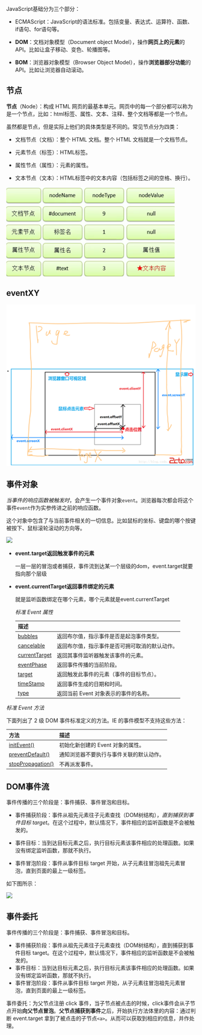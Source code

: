 JavaScript基础分为三个部分：

- ECMAScript：JavaScript的语法标准。包括变量、表达式、运算符、函数、if语句、for语句等。

- **DOM**：文档对象模型（Document object Model），操作**网页上的元素**的API。比如让盒子移动、变色、轮播图等。

- **BOM**：浏览器对象模型（Browser Object Model），操作**浏览器部分功能**的API。比如让浏览器自动滚动。

## 节点

**节点**（Node）：构成 HTML 网页的最基本单元。网页中的每一个部分都可以称为是一个节点，比如：html标签、属性、文本、注释、整个文档等都是一个节点。

虽然都是节点，但是实际上他们的具体类型是不同的。常见节点分为四类：

- 文档节点（文档）：整个 HTML 文档。整个 HTML 文档就是一个文档节点。

- 元素节点（标签）：HTML标签。

- 属性节点（属性）：元素的属性。

- 文本节点（文本）：HTML标签中的文本内容（包括标签之间的空格、换行）。

<img src="DOM%E5%9F%BA%E7%A1%80.assets/image-20210313111657046.png" alt="image-20210313111657046" style="zoom:50%;" />

## eventXY

<img src="DOM%E5%9F%BA%E7%A1%80.assets/%E5%B1%8F%E5%B9%95%E6%88%AA%E5%9B%BE%202021-07-28%20200236.png" alt="屏幕截图 2021-07-28 200236" style="zoom: 50%;" />



## 事件对象

*当事件的响应函数被触发时*，会产生一个事件对象`event`。浏览器每次都会将这个事件`event`作为实参传进之前的响应函数。

这个对象中包含了与当前事件相关的一切信息。比如鼠标的坐标、键盘的哪个按键被按下、鼠标滚轮滚动的方向等。

![](http://img.smyhvae.com/20180203_1739.png)

- **event.target返回触发事件的元素**

  一层一层的冒泡或者捕获，事件流到达某一个层级的dom，event.target就要指向那个层级

- **event.currentTarget返回事件绑定的元素**

  就是监听函数绑定在哪个元素，哪个元素就是event.currentTarget

  *标准 Event 属性*

  | 描述                                                         |                                                |
  | :----------------------------------------------------------- | ---------------------------------------------- |
  | [bubbles](https://www.w3school.com.cn/htmldom/event_bubbles.asp) | 返回布尔值，指示事件是否是起泡事件类型。       |
  | [cancelable](https://www.w3school.com.cn/htmldom/event_cancelable.asp) | 返回布尔值，指示事件是否可拥可取消的默认动作。 |
  | [currentTarget](https://www.w3school.com.cn/htmldom/event_currenttarget.asp) | 返回其事件监听器触发该事件的元素。             |
  | [eventPhase](https://www.w3school.com.cn/htmldom/event_eventphase.asp) | 返回事件传播的当前阶段。                       |
  | [target](https://www.w3school.com.cn/htmldom/event_target.asp) | 返回触发此事件的元素（事件的目标节点）。       |
  | [timeStamp](https://www.w3school.com.cn/htmldom/event_timestamp.asp) | 返回事件生成的日期和时间。                     |
  | [type](https://www.w3school.com.cn/htmldom/event_type.asp)   | 返回当前 Event 对象表示的事件的名称。          |



*标准 Event 方法*

下面列出了 2 级 DOM 事件标准定义的方法。IE 的事件模型不支持这些方法：

| 方法                                                         | 描述                                     |
| :----------------------------------------------------------- | :--------------------------------------- |
| [initEvent()](https://www.w3school.com.cn/htmldom/event_initevent.asp) | 初始化新创建的 Event 对象的属性。        |
| [preventDefault()](https://www.w3school.com.cn/htmldom/event_preventdefault.asp) | 通知浏览器不要执行与事件关联的默认动作。 |
| [stopPropagation()](https://www.w3school.com.cn/htmldom/event_stoppropagation.asp) | 不再派发事件。                           |





## DOM事件流

事件传播的三个阶段是：事件捕获、事件冒泡和目标。

- 事件捕获阶段：事件从祖先元素往子元素查找（DOM树结构），*直到捕获到事件目标 target*。在这个过程中，默认情况下，事件相应的监听函数是不会被触发的。

- 事件目标：当到达目标元素之后，执行目标元素该事件相应的处理函数。如果没有绑定监听函数，那就不执行。

- 事件冒泡阶段：事件从事件目标 target 开始，从子元素往冒泡祖先元素冒泡，直到页面的最上一级标签。

如下图所示：

![](http://img.smyhvae.com/20180204_1218.jpg)



## 事件委托

事件传播的三个阶段是：事件捕获、事件冒泡和目标。

- 事件捕获阶段：事件从祖先元素往子元素查找（DOM树结构），直到捕获到事件目标 target。在这个过程中，默认情况下，事件相应的监听函数是不会被触发的。
- 事件目标：当到达目标元素之后，执行目标元素该事件相应的处理函数。如果没有绑定监听函数，那就不执行。
- 事件冒泡阶段：事件从事件目标 target 开始，从子元素往冒泡祖先元素冒泡，直到页面的最上一级标签。

事件委托：为父节点注册 click 事件，当子节点被点击的时候，click事件会从子节点开始**向父节点冒泡**。**父节点捕获到事件**之后，开始执行方法体里的内容：通过判断 event.target 拿到了被点击的子节点`<a>`。从而可以获取到相应的信息，并作处理。

